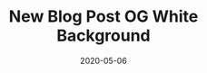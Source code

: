 ---
title: New Blog Post OG White Background 
date: 2020-05-06
header:
  teaser: "/assets/images/og-background-new.jpg"
  thumbnail:  "/assets/images/og-background-new.jpg"
  og_image: "/assets/images/og-background-new.jpg"
categories:
- category 
tags:
- category 
excerpt: 
ogImage:
  title: "**New Blog Post OG White Background**"
  subtitle: "www.gurucharan.in | @gurucharan94"
  filename: "og-background-new"
  fontSize:  "120%"
---